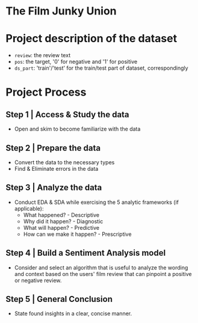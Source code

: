 # The Film Junky Union


# Project description of the dataset
  * `review`: the review text
  * `pos`: the target, '0' for negative and '1' for positive
  * `ds_part`: 'train'/'test' for the train/test part of dataset, correspondingly

# Project Process

## Step 1 | Access & Study the data
* Open and skim to become familiarize with the data
## Step 2 | Prepare the data
* Convert the data to the necessary types
* Find & Eliminate errors in the data
## Step 3 | Analyze the data
* Conduct EDA & SDA while exercising the 5 analytic frameworks (if applicable):
  * What happened? - Descriptive 
  * Why did it happen? - Diagnostic 
  * What will happen? - Predictive
  * How can we make it happen? - Prescriptive
## Step 4 | Build a Sentiment Analysis model 
* Consider and select an algorithm that is useful to analyze the wording and context based on the users' film review that can pinpoint a positive or negative review.
## Step 5 | General Conclusion
* State found insights in a clear, concise manner.

